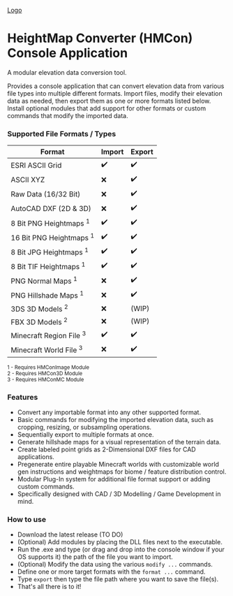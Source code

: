 [Logo](images/logo_base.png)

# HeightMap Converter (HMCon) Console Application

A modular elevation data conversion tool.

Provides a console application that can convert elevation data from various file types into multiple different formats. Import files, modify their elevation data as needed, then export them as one or more formats listed below. Install optional modules that add support for other formats or custom commands that modify the imported data.

### Supported File Formats / Types

| Format                             | Import             | Export             |
| ---------------------------------- | ------------------ | ------------------ |
| ESRI ASCII Grid                    | :heavy_check_mark: | :heavy_check_mark: |
| ASCII XYZ                          | :x:                | :heavy_check_mark: |
| Raw Data (16/32 Bit)               | :x:                | :heavy_check_mark: |
| AutoCAD DXF (2D & 3D)              | :x:                | :heavy_check_mark: |
| 8 Bit PNG Heightmaps <sup>1</sup>  | :heavy_check_mark: | :heavy_check_mark: |
| 16 Bit PNG Heightmaps <sup>1</sup> | :heavy_check_mark: | :heavy_check_mark: |
| 8 Bit JPG Heightmaps <sup>1</sup>  | :heavy_check_mark: | :heavy_check_mark: |
| 8 Bit TIF Heightmaps <sup>1</sup>  | :heavy_check_mark: | :heavy_check_mark: |
| PNG Normal Maps <sup>1</sup>       | :x:                | :heavy_check_mark: |
| PNG Hillshade Maps <sup>1</sup>    | :x:                | :heavy_check_mark: |
| 3DS 3D Models <sup>2</sup>         | :x:                | (WIP)              |
| FBX 3D Models <sup>2</sup>         | :x:                | (WIP)              |
| Minecraft Region File <sup>3</sup> | :heavy_check_mark: | :heavy_check_mark: |
| Minecraft World File <sup>3</sup>  | :x:                | :heavy_check_mark: |

<sub>1 - Requires HMConImage Module</sub><br/>
<sub>2 - Requires HMCon3D Module</sub><br/>
<sub>3 - Requires HMConMC Module</sub><br/>

### Features

- Convert any importable format into any other supported format.
- Basic commands for modifying the imported elevation data, such as cropping, resizing, or subsampling operations.
- Sequentially export to multiple formats at once.
- Generate hillshade maps for a visual representation of the terrain data.
- Create labeled point grids as 2-Dimensional DXF files for CAD applications.
- Pregenerate entire playable Minecraft worlds with customizable world gen instructions and weightmaps for biome / feature distribution control.
- Modular Plug-In system for additional file format support or adding custom commands.
- Specifically designed with CAD / 3D Modelling / Game Development in mind.

### How to use

- Download the latest release (TO DO)
- (Optional) Add modules by placing the DLL files next to the executable.
- Run the .exe and type (or drag and drop into the console window if your OS supports it) the path of the file you want to import.
- (Optional) Modify the data using the various `modify ...` commands.
- Define one or more target formats with the `format ...` command.
- Type `export` then type the file path where you want to save the file(s).
- That's all there is to it!
